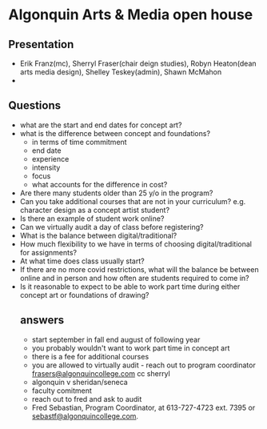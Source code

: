 # Algonquin Arts & Media open house
## Presentation
- Erik Franz(mc), Sherryl Fraser(chair deign studies), Robyn Heaton(dean arts media design), Shelley Teskey(admin), Shawn McMahon
- 
## Questions
<ul>
<li>what are the start and end dates for concept art?
<li>what is the difference between concept and foundations?
  <ul>
  <li>in terms of time commitment
  <li>end date
  <li>experience
  <li>intensity
  <li>focus
  <li>what accounts for the difference in cost?
  </ul>
<li>Are there many students older than 25 y/o in the program?
<li>Can you take additional courses that are not in your curriculum? e.g. character design as a concept artist student?
<li>Is there an example of student work online?
<li>Can we virtually audit a day of class before registering?
<li>What is the balance between digital/traditional?
<li>How much flexibility to we have in terms of choosing digital/traditional for assignments?
<li>At what time does class usually start?
<li>If there are no more covid restrictions, what will the balance be between online and in person and how often are students required to come in?
<li>Is it reasonable to expect to be able to work part time during either concept art or foundations of drawing?

## answers
- start september in fall end august of following year
- you probably wouldn't want to work part time in concept art
- there is a fee for additional courses
- you are allowed to virtually audit - reach out to program coordinator frasers@algonquincollege.com cc sherryl
- algonquin v sheridan/seneca
- faculty comitment
- reach out to fred and ask to audit
- Fred Sebastian, Program Coordinator, at 613-727-4723 ext. 7395 or sebastf@algonquincollege.com.

